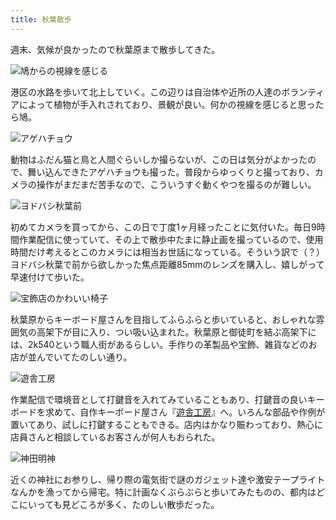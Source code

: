 ```yaml
---
title: 秋葉散歩
---
```

週末、気候が良かったので秋葉原まで散歩してきた。

![](https://lh4.googleusercontent.com/2yCiuhDzDuCIVFnwS3KQZxv3--KfyjXqXqiGafZKggcjlLJSWO88dwDolrvPbyXet4_GH52Vb4hGS5xWTzvo9-BCnx2VRnuM57PdDhFqyRXXqXUfBbv-8I9XWveK1LIEis_vXDHYCiwbJhPvJIB0tHZ9NXOvtezj-XUHnM_o1QyKUIHQvcdSKWAW08Vy0A "鳩からの視線を感じる")

港区の水路を歩いて北上していく。この辺りは自治体や近所の人達のボランティアによって植物が手入れされており、景観が良い。何かの視線を感じると思ったら鳩。

![](https://lh5.googleusercontent.com/nV74IZ1RKHxHtvNDAqIBBlBNgGM9ZFUDjYQPHPb4laBESNSCBUsqLc4h1IhI3FWYtdlaX1LrHh76OkllmseZUMDOLauesTgyHLAyFYsTFUNHbwe6CLZJVI2c8ekdz1xloH9bMnQQGu22PYQVCN-uZogxz8CrsYKk75kJnHsmo42cPHVTTk0Snp2tmtxl1g "アゲハチョウ")

動物はふだん猫と鳥と人間ぐらいしか撮らないが、この日は気分がよかったので、舞い込んできたアゲハチョウも撮った。普段からゆっくりと撮っており、カメラの操作がまだまだ苦手なので、こういうすぐ動くやつを撮るのが難しい。

![](https://lh6.googleusercontent.com/eo_bWmqj0_XSFPwYNc0lIJXr5FgVofhC7_2IzopzJnp4ve9ifK_N3QMS4Xg35-yEB0QGi4RhjK2aYPh0fhy992UkghocpL5YlkvBnYN8WWyEym6iwKdv-JW126r2ZbcKB4izBVGuavxYydYXoLSzXOsx6flLUk8EVcNdgUDH-N2ii1iCZoGzhrwrkoy0Jw "ヨドバシ秋葉前")

初めてカメラを買ってから、この日で丁度1ヶ月経ったことに気付いた。毎日9時間作業配信に使っていて、その上で散歩中たまに静止画を撮っているので、使用時間だけ考えるとこのカメラには相当お世話になっている。そういう訳で（？）ヨドバシ秋葉で前から欲しかった焦点距離85mmのレンズを購入し、嬉しがって早速付けて歩いた。

![](https://lh3.googleusercontent.com/MPxuQM9oTp_4S5JQyHNEh1uEDpAC1EATk0UgHyzd0bNOkp5kJX-PJo5Qr6WlPb43z3qTqo5kMirrB-UxjLODMd6BwlTnyfXa4vKmKqCF_O3pQBI-gmb0E7JRDQDAxZimDAWnLLJiSPwyCpms4Duylbi_I72YVzA2ZOJUNMLiyyKaCmxItq4HV-0BNlhTPA "宝飾店のかわいい椅子")

秋葉原からキーボード屋さんを目指してふらふらと歩いていると、おしゃれな雰囲気の高架下が目に入り、つい吸い込まれた。秋葉原と御徒町を結ぶ高架下には、2k540という職人街があるらしい。手作りの革製品や宝飾、雑貨などのお店が並んでいてたのしい通り。

![](https://lh6.googleusercontent.com/vbpeJMjGvcU6Rjxg1r-GTAnpmpURC3rxgGcSgtrmFNBcrV5-55vC8VRkSO6dkCF_vbiPawfSvoC7Eg0crgjLg8gYLfW0ZAOyU3L1jaEGOw8iqldzEio30ApL3urv5LDj3RnMB5BYK1X18f2UiUFeCpCGCg6F2ZTzguJ86RkFLeIqGyeFrqB-IwBUfyLTrQ "遊舎工房")

作業配信で環境音として打鍵音を入れてみていることもあり、打鍵音の良いキーボードを求めて、自作キーボード屋さん『[遊舎工房](https://yushakobo.jp/)』へ。いろんな部品や作例が置いてあり、試しに打鍵することもできる。店内はかなり賑わっており、熱心に店員さんと相談しているお客さんが何人もおられた。

![](https://lh5.googleusercontent.com/sWsVU8sS7y8_LoRVmK7XHui7Nki_j5GUm2SDeS-HV0lxpk7zw-DvMnqRjkid3SbjV7nPkeUlYqSCoG5wkYbUL0CWG8_S4ELYtNrDPXNYoGR5hMACKpjWzU_qdTChT0exG2aW7EABb2MSMFZkCtmZE_Xvk68SFyC4vZrr9bPCuc8DkQryX9X9ebzJbLWtHw "神田明神")

近くの神社にお参りし、帰り際の電気街で謎のガジェット達や激安テープライトなんかを漁ってから帰宅。特に計画なくぶらぶらと歩いてみたものの、都内はどこにいっても見どころが多く、たのしい散歩だった。
